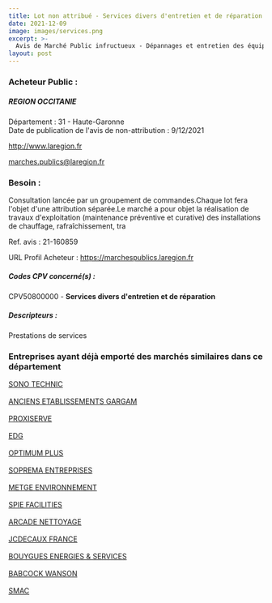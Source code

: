 ```yaml
---
title: Lot non attribué - Services divers d'entretien et de réparation
date: 2021-12-09
image: images/services.png
excerpt: >-
  Avis de Marché Public infructueux - Dépannages et entretien des équipements de génie climatique des lycées de la Région Occitanie (Marché P2 Pf)
layout: post
---
```


### Acheteur Public :
##### REGION OCCITANIE
Département : 31 - Haute-Garonne<br/>
Date de publication de l'avis de non-attribution : 9/12/2021


http://www.laregion.fr

marches.publics@laregion.fr


### Besoin :

Consultation lancée par un groupement de commandes.Chaque lot fera l'objet d'une attribution séparée.Le marché a pour objet la réalisation de travaux d'exploitation (maintenance préventive et curative) des installations de chauffage, rafraîchissement, tra

Ref. avis : 21-160859

URL Profil Acheteur : https://marchespublics.laregion.fr

##### Codes CPV concerné(s) :
CPV50800000 - **Services divers d'entretien et de réparation** <br/>

##### Descripteurs :
Prestations de services <br/>

### Entreprises ayant déjà emporté des marchés similaires dans ce département
<a href="/entreprise-544/siren-303792832">SONO TECHNIC</a><br/><br/>
<a href="/entreprise-545/siren-316809037">ANCIENS ETABLISSEMENTS GARGAM</a><br/><br/>
<a href="/entreprise-548/siren-334873726">PROXISERVE</a><br/><br/>
<a href="/entreprise-555/siren-399566140">EDG</a><br/><br/>
<a href="/entreprise-562/siren-444194393">OPTIMUM PLUS</a><br/><br/>
<a href="/entreprise-565/siren-485197552">SOPREMA ENTREPRISES</a><br/><br/>
<a href="/entreprise-566/siren-494512643">METGE ENVIRONNEMENT</a><br/><br/>
<a href="/entreprise-572/siren-538700022">SPIE FACILITIES</a><br/><br/>
<a href="/entreprise-572/siren-572002186">ARCADE NETTOYAGE</a><br/><br/>
<a href="/entreprise-573/siren-622044501">JCDECAUX FRANCE</a><br/><br/>
<a href="/entreprise-574/siren-775664873">BOUYGUES ENERGIES & SERVICES</a><br/><br/>
<a href="/entreprise-578/siren-817389877">BABCOCK WANSON</a><br/><br/>
<a href="/entreprise-579/siren-822123964">SMAC</a><br/><br/>
